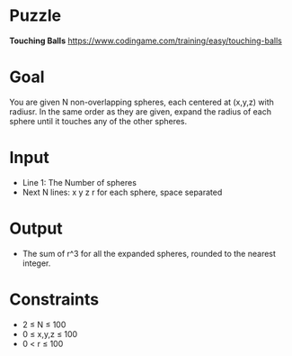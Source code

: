 # Puzzle
**Touching Balls** https://www.codingame.com/training/easy/touching-balls

# Goal
You are given N non-overlapping spheres, each centered at (x,y,z) with radiusr. In the same order as they are given, expand the radius of each sphere until it touches any of the other spheres.

# Input
* Line 1: The Number of spheres
* Next N lines: x y z r for each sphere, space separated

# Output
* The sum of r^3 for all the expanded spheres, rounded to the nearest integer.

# Constraints
* 2 ≤ N ≤ 100
* 0 ≤ x,y,z ≤ 100
* 0 < r ≤ 100
